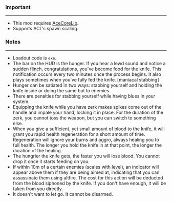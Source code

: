 ### Important
---
- This mod requires [AceCoreLib](https://gitlab.com/accensi/hd-addons/acecorelib).
- Supports ACL's spawn scaling.

### Notes
---
- Loadout code is `exe`.
- The bar on the HUD is the hunger. If you hear a lewd sound and notice a sudden flinch, congratulations, you've become food for the knife. This notification occurs every two minutes once the process begins. It also plays sometimes when you've fully fed the knife. [maniacal stabbing]
- Hunger can be satiated in two ways: stabbing yourself and holding the knife inside or doing the same but to enemies.
- There are penalties for stabbing yourself while having blues in your system.
- Equipping the knife while you have zerk makes spikes come out of the handle and impale your hand, locking it in place. For the duration of the zerk, you cannot toss the weapon, but you can switch to something else.
- When you give a sufficient, yet small amount of blood to the knife, it will grant you rapid health regeneration for a short amount of time. Regeneration will ignore your burns and aggro, always healing you to full health. The longer you hold the knife in at that point, the longer the duration of the healing.
- The hungrier the knife gets, the faster you will lose blood. You cannot drop it once it starts feeding on you.
- If within 10m of a certain enemies (scales with level), an indicator will appear above them if they are being aimed at, indicating that you can assassinate them using altfire. The cost for this action will be deducted from the blood siphoned by the knife. If you don't have enough, it will be taken from you directly.
- It doesn't want to let go. It cannot be disarmed.